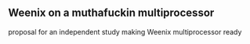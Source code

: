 Weenix on a muthafuckin multiprocessor
--------------------------------------

proposal for an independent study making Weenix multiprocessor ready
